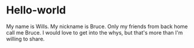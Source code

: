 # Hello-world
My name is Wills.  My nickname is Bruce.  Only my friends from back home call me Bruce.
I would love to get into the whys, but that's more than I'm willing to share.

